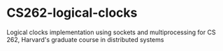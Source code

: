 # CS262-logical-clocks
Logical clocks implementation using sockets and multiprocessing for CS 262, Harvard's graduate course in distributed systems
